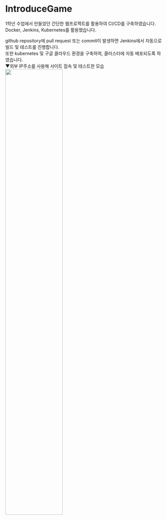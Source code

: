# IntroduceGame
1학년 수업에서 만들었던 간단한 웹프로젝트를 활용하여 CI/CD를 구축하였습니다.  
Docker, Jenkins, Kubernetes를 활용했습니다.
    
github repository에 pull request 또는 commit이 발생하면 Jenkins에서 자동으로 빌드 및 테스트를 진행합니다.  
또한 kubernetes 및 구글 클라우드 환경을 구축하여, 클러스터에 자동 배포되도록 하였습니다.
</br>
▼외부 IP주소를 사용해 사이트 접속 및 테스트한 모습  
<img src="https://user-images.githubusercontent.com/65033360/218254151-10ffaed5-5f06-4b95-b4b1-18255a6e9dc5.png"  width="60%" height="60%"/>
